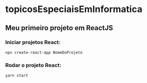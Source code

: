 # topicosEspeciaisEmInformatica

## Meu primeiro projeto em ReactJS 

### Iniciar projetos React:

~~~ shell
npx create-react-app NomeDoProjeto
~~~

### Rodar o projeto React:
~~~ shell
yarn start
~~~